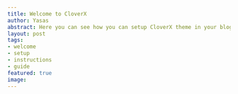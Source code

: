 ```yaml
---
title: Welcome to CloverX
author: Yasas
abstract: Here you can see how you can setup CloverX theme in your blog.
layout: post
tags:
- welcome
- setup
- instructions
- guide
featured: true
image: 
---
```



